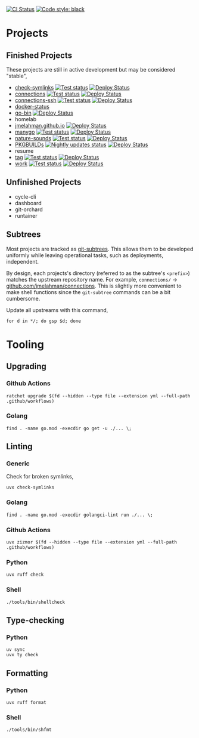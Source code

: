 [![CI Status](https://github.com/jmelahman/monorepo/actions/workflows/test.yml/badge.svg)](https://github.com/jmelahman/monorepo/actions/workflows/test.yml)
[![Code style: black](https://img.shields.io/badge/code%20style-black-000000.svg)](https://github.com/psf/black)

# Projects

## Finished Projects

These projects are still in active development but may be considered "stable",

- [check-symlinks](https://github.com/jmelahman/check-symlinks) [![Test status](https://github.com/jmelahman/check-symlinks/actions/workflows/test.yml/badge.svg)](https://github.com/jmelahman/check-symlinks/actions/workflows/test.yml) [![Deploy Status](https://github.com/jmelahman/check-symlinks/actions/workflows/release.yml/badge.svg)](https://github.com/jmelahman/check-symlinks/actions/workflows/release.yml)
- [connections](https://github.com/jmelahman/connections) [![Test status](https://github.com/jmelahman/connections/actions/workflows/test.yml/badge.svg)](https://github.com/jmelahman/connections/actions/workflows/test.yml) [![Deploy Status](https://github.com/jmelahman/connections/actions/workflows/release.yml/badge.svg)](https://github.com/jmelahman/connections/actions/workflows/release.yml)
- [connections-ssh](https://github.com/jmelahman/connections-ssh) [![Test status](https://github.com/jmelahman/connections-ssh/actions/workflows/test.yml/badge.svg)](https://github.com/jmelahman/connections-ssh/actions/workflows/test.yml) [![Deploy Status](https://github.com/jmelahman/connections-ssh/actions/workflows/release.yml/badge.svg)](https://github.com/jmelahman/connections-ssh/actions/workflows/release.yml)
- [docker-status](https://github.com/jmelahman/docker-status)
- [go-bin](https://github.com/jmelahman/go-bin) [![Deploy Status](https://github.com/jmelahman/go-bin/actions/workflows/release.yml/badge.svg)](https://github.com/jmelahman/go-bin/actions/workflows/release.yml)
- homelab
- [jmelahman.github.io](https://github.com/jmelahman/jmelahman.github.io) [![Deploy Status](https://github.com/jmelahman/jmelahman.github.io/actions/workflows/pages/pages-build-deployment/badge.svg)](https://github.com/jmelahman/jmelahman.github.io/actions/workflows/pages/pages-build-deployment)
- [manygo](https://github.com/jmelahman/manygo) [![Test status](https://github.com/jmelahman/manygo/actions/workflows/test.yml/badge.svg)](https://github.com/jmelahman/manygo/actions/workflows/test.yml) [![Deploy Status](https://github.com/jmelahman/manygo/actions/workflows/release.yml/badge.svg)](https://github.com/jmelahman/manygo/actions/workflows/release.yml)
- [nature-sounds](https://github.com/jmelahman/nature-sounds) [![Test status](https://github.com/jmelahman/nature-sounds/actions/workflows/test.yml/badge.svg)](https://github.com/jmelahman/nature-sounds/actions/workflows/test.yml) [![Deploy Status](https://github.com/jmelahman/nature-sounds/actions/workflows/release.yml/badge.svg)](https://github.com/jmelahman/nature-sounds/actions/workflows/release.yml)
- [PKGBUILDs](https://github.com/jmelahman/pkgbuilds) [![Nightly updates status](https://github.com/jmelahman/pkgbuilds/actions/workflows/nightly.yml/badge.svg)](https://github.com/jmelahman/pkgbuilds/actions/workflows/nightly.yml) [![Deploy Status](https://github.com/jmelahman/pkgbuilds/actions/workflows/deploy.yml/badge.svg)](https://github.com/jmelahman/pkgbuilds/actions/workflows/deploy.yml)
- resume
- [tag](https://github.com/jmelahman/tag) [![Test status](https://github.com/jmelahman/tag/actions/workflows/test.yml/badge.svg)](https://github.com/jmelahman/tag/actions/workflows/test.yml) [![Deploy Status](https://github.com/jmelahman/tag/actions/workflows/release.yml/badge.svg)](https://github.com/jmelahman/tag/actions/workflows/release.yml)
- [work](https://github.com/jmelahman/work) [![Test status](https://github.com/jmelahman/work/actions/workflows/test.yml/badge.svg)](https://github.com/jmelahman/work/actions/workflows/test.yml) [![Deploy Status](https://github.com/jmelahman/work/actions/workflows/release.yml/badge.svg)](https://github.com/jmelahman/work/actions/workflows/release.yml)


## Unfinished Projects

- cycle-cli
- dashboard
- git-orchard
- runtainer

## Subtrees

Most projects are tracked as [git-subtrees](https://github.com/git/git/blob/master/contrib/subtree/git-subtree.txt).
This allows them to be developed uniformly while leaving operational tasks, such as deployments, independent.

By design, each projects's directory (referred to as the subtree's `<prefix>`) matches the upstream repository name.
For example, `connections/` → [github.com/jmelahman/connections](https://github.com/jmelahman/connections).
This is slightly more convenient to make shell functions since the `git-subtree` commands can be a bit cumbersome.

Update all upstreams with this command,

```shell
for d in */; do gsp $d; done
```

# Tooling

## Upgrading

### Github Actions

```
ratchet upgrade $(fd --hidden --type file --extension yml --full-path .github/workflows)
```
### Golang

```shell
find . -name go.mod -execdir go get -u ./... \;
```

## Linting

### Generic

Check for broken symlinks,

```shell
uvx check-symlinks
```
### Golang

```shell
find . -name go.mod -execdir golangci-lint run ./... \;
```

### Github Actions

```
uvx zizmor $(fd --hidden --type file --extension yml --full-path .github/workflows)
```

### Python

```shell
uvx ruff check
```

### Shell

```shell
./tools/bin/shellcheck
```

## Type-checking

### Python

```shell
uv sync
uvx ty check
```

## Formatting

### Python

```shell
uvx ruff format
```

### Shell

```shell
./tools/bin/shfmt
```
